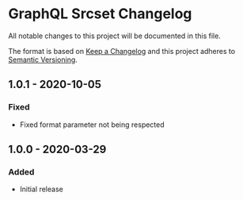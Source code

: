 # GraphQL Srcset Changelog

All notable changes to this project will be documented in this file.

The format is based on [Keep a Changelog](http://keepachangelog.com/) and this project adheres to [Semantic Versioning](http://semver.org/).

## 1.0.1 - 2020-10-05
### Fixed
- Fixed format parameter not being respected

## 1.0.0 - 2020-03-29
### Added
- Initial release
